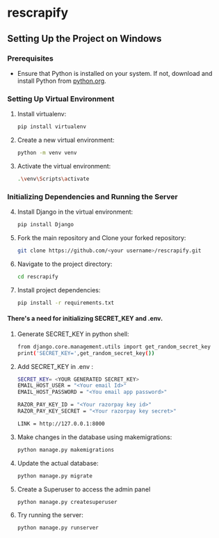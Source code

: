 # rescrapify

## Setting Up the Project on Windows

### Prerequisites
- Ensure that Python is installed on your system. If not, download and install Python from [python.org](https://www.python.org/).

### Setting Up Virtual Environment

1. Install virtualenv:
    ```bash
    pip install virtualenv
    ```

2. Create a new virtual environment:
    ```bash
    python -m venv venv
    ```

3. Activate the virtual environment:
    ```bash
    .\venv\Scripts\activate
    ```

### Initializing Dependencies and Running the Server

4. Install Django in the virtual environment:
    ```bash
    pip install Django
    ```

5. Fork the main repository and Clone your forked repository:
    ```bash
    git clone https://github.com/<your username>/rescrapify.git
    ```

6. Navigate to the project directory:
    ```bash
    cd rescrapify
    ```

8. Install project dependencies:
    ```bash
    pip install -r requirements.txt
    ```

#### There's a need for initializing SECRET_KEY and .env.

1. Generate SECRET_KEY in python shell:
    ```bash
    from django.core.management.utils import get_random_secret_key
    print('SECRET_KEY=',get_random_secret_key())
    ```

2. Add SECRET_KEY in .env :
    
    ```bash
    SECRET_KEY= <YOUR GENERATED SECRET_KEY>
    EMAIL_HOST_USER = "<Your email Id>"
    EMAIL_HOST_PASSWORD = "<You email app password>" 

    RAZOR_PAY_KEY_ID = "<Your razorpay key id>"
    RAZOR_PAY_KEY_SECRET = "<Your razorpay key secret>"

    LINK = http://127.0.0.1:8000
    ```

9.  Make changes in the database using makemigrations:
    ```bash
    python manage.py makemigrations
    ```

10. Update the actual database:
    ```bash
    python manage.py migrate
    ```

11. Create a Superuser to access the admin panel
    ```bash
    python manage.py createsuperuser
    ```

12. Try running the server:
    ```bash
    python manage.py runserver
    ```


